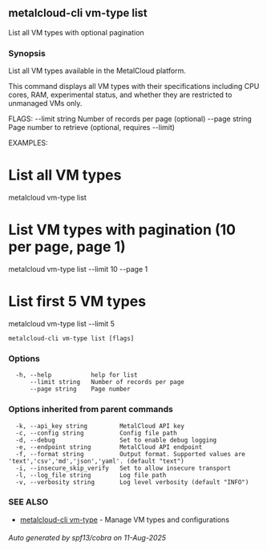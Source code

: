 ## metalcloud-cli vm-type list

List all VM types with optional pagination

### Synopsis

List all VM types available in the MetalCloud platform.

This command displays all VM types with their specifications including CPU cores, RAM, 
experimental status, and whether they are restricted to unmanaged VMs only.

FLAGS:
  --limit string    Number of records per page (optional)
  --page string     Page number to retrieve (optional, requires --limit)

EXAMPLES:
  # List all VM types
  metalcloud vm-type list
  
  # List VM types with pagination (10 per page, page 1)
  metalcloud vm-type list --limit 10 --page 1
  
  # List first 5 VM types
  metalcloud vm-type list --limit 5

```
metalcloud-cli vm-type list [flags]
```

### Options

```
  -h, --help           help for list
      --limit string   Number of records per page
      --page string    Page number
```

### Options inherited from parent commands

```
  -k, --api_key string         MetalCloud API key
  -c, --config string          Config file path
  -d, --debug                  Set to enable debug logging
  -e, --endpoint string        MetalCloud API endpoint
  -f, --format string          Output format. Supported values are 'text','csv','md','json','yaml'. (default "text")
  -i, --insecure_skip_verify   Set to allow insecure transport
  -l, --log_file string        Log file path
  -v, --verbosity string       Log level verbosity (default "INFO")
```

### SEE ALSO

* [metalcloud-cli vm-type](metalcloud-cli_vm-type.md)	 - Manage VM types and configurations

###### Auto generated by spf13/cobra on 11-Aug-2025
